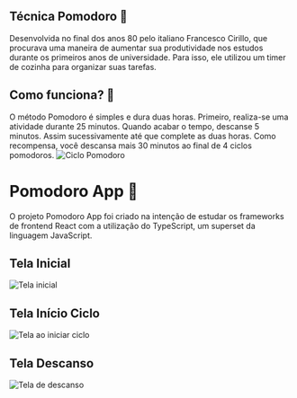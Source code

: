 
## Técnica Pomodoro 🍅
Desenvolvida no final dos anos 80 pelo italiano Francesco Cirillo, que procurava uma maneira de aumentar sua produtividade nos estudos durante os primeiros anos de universidade. Para isso, ele utilizou um timer de cozinha para organizar suas tarefas.

## Como funciona? 🍅
O método Pomodoro é simples e dura duas horas. Primeiro, realiza-se uma atividade durante 25 minutos. Quando acabar o tempo, descanse 5 minutos. Assim sucessivamente até que complete as duas horas. Como recompensa, você descansa mais 30 minutos ao final de 4 ciclos pomodoros.
![Ciclo Pomodoro](https://www.napratica.org.br/wp-content/webp-express/webp-images/uploads/2021/04/ciclo-tecnica-pomodoro-1024x683.jpg.webp)

# Pomodoro App 🍅
O projeto Pomodoro App foi criado na intenção de estudar os frameworks de frontend React com a utilização do TypeScript, um superset da linguagem JavaScript.

## Tela Inicial
![Tela inicial](https://imgur.com/a/BvWRMn6)

## Tela Início Ciclo
![Tela ao iniciar ciclo](https://imgur.com/a/04Ff5Ov)

## Tela Descanso
![Tela de descanso](imgur.com/jgM2QX5)

